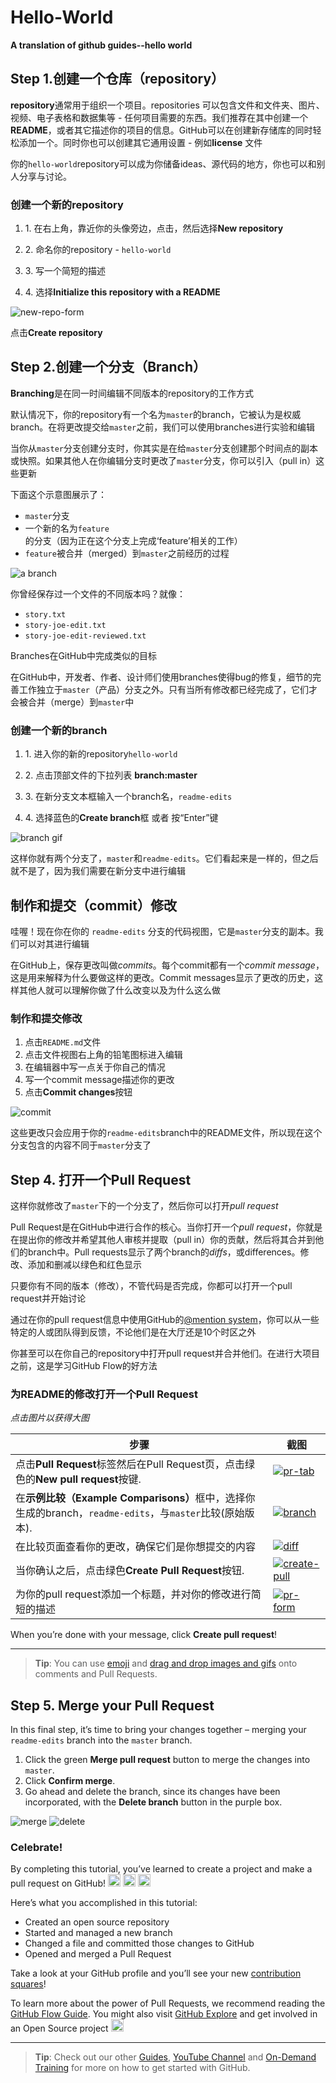 # Hello-World

<p><strong>A translation of github guides--hello world</strong></p>

## Step 1.创建一个仓库（repository）

<p><strong>repository</strong>通常用于组织一个项目。repositories 可以包含文件和文件夹、图片、视频、电子表格和数据集等 - 任何项目需要的东西。我们推荐在其中创建一个<strong>README</strong>，或者其它描述你的项目的信息。GitHub可以在创建新存储库的同时轻松添加一个。同时你也可以创建其它通用设置 - 例如<strong>license</strong> 文件</p>

<p>你的<code class="highlighter-rouge">hello-world</code>repository可以成为你储备ideas、源代码的地方，你也可以和别人分享与讨论。</p>
  
### 创建一个新的repository

<ol>
  <li>1. 在右上角，靠近你的头像旁边，点击<span class="octicon octicon-plus"></span>，然后选择<strong>New repository</strong></p></li>
  <li>2. 命名你的repository - <code class="highlighter-rouge">hello-world</code></p></li>
  <li>3. 写一个简短的描述</p></li>
  <li>4. 选择<strong>Initialize this repository with a README</strong></p></li>
</ol>

<p><img src="https://github.com/cin619/Github-guides-Hello-World/blob/master/images/create-new-repo.png" alt="new-repo-form"></p>

<p>点击<strong>Create repository</strong></p>
  
## Step 2.创建一个分支（Branch）

<p><strong>Branching</strong>是在同一时间编辑不同版本的repository的工作方式</p>

<p>默认情况下，你的repository有一个名为<code class="highlighter-rouge">master</code>的branch，它被认为是权威branch。在将更改提交给<code class="highlighter-rouge">master</code>之前，我们可以使用branches进行实验和编辑</p>

<p>当你从<code class="highlighter-rouge">master</code>分支创建分支时，你其实是在给<code class="highlighter-rouge">master</code>分支创建那个时间点的副本或快照。如果其他人在你编辑分支时更改了<code class="highlighter-rouge">master</code>分支，你可以引入（pull in）这些更新</p>

<p>下面这个示意图展示了：</p>

<ul>
  <li><code class="highlighter-rouge">master</code>分支</li>
  <li>一个新的名为<code class="highlighter-rouge">feature</code>的分支（因为正在这个分支上完成‘feature’相关的工作）</li>
  <li><code class="highlighter-rouge">feature</code>被合并（merged）到<code class="highlighter-rouge">master</code>之前经历的过程</li>
</ul>

<p><img src="https://github.com/cin619/Github-guides-Hello-World/blob/master/images/branching.png" alt="a branch"></p>

<p>你曾经保存过一个文件的不同版本吗？就像：</p>

<ul>
  <li><code class="highlighter-rouge">story.txt</code></li>
  <li><code class="highlighter-rouge">story-joe-edit.txt</code></li>
  <li><code class="highlighter-rouge">story-joe-edit-reviewed.txt</code></li>
</ul>

<p>Branches在GitHub中完成类似的目标</p>

<p>在GitHub中，开发者、作者、设计师们使用branches使得bug的修复，细节的完善工作独立于<code class="highlighter-rouge">master</code>（产品）分支之外。只有当所有修改都已经完成了，它们才会被合并（merge）到<code class="highlighter-rouge">master</code>中</p>

### 创建一个新的branch

<ol>
  <li>1. 进入你的新的repository<code class="highlighter-rouge">hello-world</code></p></li>
  <li>2. 点击顶部文件的下拉列表 <strong>branch:master</strong></p></li>
  <li>3. 在新分支文本框输入一个branch名，<code class="highlighter-rouge">readme-edits</code></p></li>
  <li>4. 选择蓝色的<strong>Create branch</strong>框 或者 按“Enter”键</p></li>
</ol>

<p><img src="https://github.com/cin619/Github-guides-Hello-World/blob/master/images/readme-edits.gif" alt="branch gif"></p>

<p>这样你就有两个分支了，<code class="highlighter-rouge">master</code>和<code class="highlighter-rouge">readme-edits</code>。它们看起来是一样的，但之后就不是了，因为我们需要在新分支中进行编辑</p>

## 制作和提交（commit）修改

<p>哇喔！现在你在你的 <code class="highlighter-rouge">readme-edits</code> 分支的代码视图，它是<code class="highlighter-rouge">master</code>分支的副本。我们可以对其进行编辑</p>

<p>在GitHub上，保存更改叫做<em>commits</em>。每个commit都有一个<em>commit message</em>，这是用来解释为什么要做这样的更改。Commit messages显示了更改的历史，这样其他人就可以理解你做了什么改变以及为什么这么做</p>

### 制作和提交修改

<ol>
  <li>点击<code class="highlighter-rouge">README.md</code>文件</li>
  <li>点击文件视图右上角的铅笔图标进入编辑</li>
  <li>在编辑器中写一点关于你自己的情况</li>
  <li>写一个commit message描述你的更改</li>
  <li>点击<strong>Commit changes</strong>按钮</li>
</ol>

<p><img src="https://github.com/cin619/Github-guides-Hello-World/blob/master/images/commit.png" alt="commit"></p>

<p>这些更改只会应用于你的<code class="highlighter-rouge">readme-edits</code>branch中的README文件，所以现在这个分支包含的内容不同于<code class="highlighter-rouge">master</code>分支了</p>

## Step 4. 打开一个Pull Request

<p>这样你就修改了<code class="highlighter-rouge">master</code>下的一个分支了，然后你可以打开<em>pull request</em></p>

<p>Pull Request是在GitHub中进行合作的核心。当你打开一个<em>pull request</em>，你就是在提出你的修改并希望其他人审核并提取（pull in）你的贡献，然后将其合并到他们的branch中。Pull requests显示了两个branch的<em>diffs</em>，或differences。修改、添加和删减以绿色和红色显示</p>

<p>只要你有不同的版本（修改），不管代码是否完成，你都可以打开一个pull request并开始讨论</p>

<p>通过在你的pull request信息中使用GitHub的<a href="https://help.github.com/articles/about-writing-and-formatting-on-github/#text-formatting-toolbar">@mention system</a>，你可以从一些特定的人或团队得到反馈，不论他们是在大厅还是10个时区之外</p>

<p>你甚至可以在你自己的repository中打开pull request并合并他们。在进行大项目之前，这是学习GitHub Flow的好方法</p>

### 为README的修改打开一个Pull Request

<p><em>点击图片以获得大图</em></p>

<table>
  <thead>
    <tr>
      <th>步骤</th>
      <th>截图</th>
    </tr>
  </thead>
  <tbody>
    <tr>
      <td>点击<strong>Pull Request</strong>标签然后在Pull Request页，点击绿色的<strong>New pull request</strong>按键.</td>
      <td><a href="pr-tab.gif"><img src="https://github.com/cin619/Github-guides-Hello-World/blob/master/images/pr-tab.gif" alt="pr-tab"></a></td>
    </tr>
    <tr>
      <td>在<strong>示例比较（Example Comparisons）</strong>框中，选择你生成的branch，<code class="highlighter-rouge">readme-edits</code>，与<code class="highlighter-rouge">master</code>比较(原始版本).</td>
      <td><a href="pick-branch.png"><img src="https://github.com/cin619/Github-guides-Hello-World/blob/master/images/pick-branch.png" alt="branch"></a></td>
    </tr>
    <tr>
      <td>在比较页面查看你的更改，确保它们是你想提交的内容</td>
      <td><a href="diff.png"><img src="https://github.com/cin619/Github-guides-Hello-World/blob/master/images/diff.png" alt="diff"></a></td>
    </tr>
    <tr>
      <td>当你确认之后，点击绿色<strong>Create Pull Request</strong>按钮.</td>
      <td><a href="create-pr.png"><img src="https://github.com/cin619/Github-guides-Hello-World/blob/master/images/create-pr.png" alt="create-pull"></a></td>
    </tr>
    <tr>
      <td>为你的pull request添加一个标题，并对你的修改进行简短的描述</td>
      <td><a href="pr-form.png"><img src="https://github.com/cin619/Github-guides-Hello-World/blob/master/images/pr-form.png" alt="pr-form"></a></td>
    </tr>
  </tbody>
</table>

<p>When you’re done with your message, click <strong>Create pull request</strong>!</p>

<hr>

<blockquote>
  <p><strong>Tip</strong>: You can use <a href="https://help.github.com/articles/basic-writing-and-formatting-syntax/#using-emoji">emoji</a> and <a href="https://help.github.com/articles/file-attachments-on-issues-and-pull-requests/">drag and drop images and gifs</a> onto comments and Pull Requests.</p>
</blockquote>

<p><a id="merge" title="Merge Pull Request" class="toc-item"></a></p>

<h2>Step 5. Merge your Pull Request</h2>

<p>In this final step, it’s time to bring your changes together – merging your <code class="highlighter-rouge">readme-edits</code> branch into the <code class="highlighter-rouge">master</code> branch.</p>

<ol>
  <li>Click the green <strong>Merge pull request</strong> button to merge the changes into <code class="highlighter-rouge">master</code>.</li>
  <li>Click <strong>Confirm merge</strong>.</li>
  <li>Go ahead and delete the branch, since its changes have been incorporated, with the <strong>Delete branch</strong> button in the purple box.</li>
</ol>

<p><img src="/activities/hello-world/merge-button.png" alt="merge">
<img src="/activities/hello-world/delete-button.png" alt="delete"></p>

<h3>Celebrate!</h3>

<p>By completing this tutorial, you’ve learned to create a project and make a pull request on GitHub! <img class="emoji" title=":tada:" alt=":tada:" src="https://assets-cdn.github.com/images/icons/emoji/unicode/1f389.png" height="20" width="20"> <img class="emoji" title=":octocat:" alt=":octocat:" src="https://assets-cdn.github.com/images/icons/emoji/octocat.png" height="20" width="20"> <img class="emoji" title=":zap:" alt=":zap:" src="https://assets-cdn.github.com/images/icons/emoji/unicode/26a1.png" height="20" width="20"></p>

<p>Here’s what you accomplished in this tutorial:</p>

<ul>
  <li>Created an open source repository</li>
  <li>Started and managed a new branch</li>
  <li>Changed a file and committed those changes to GitHub</li>
  <li>Opened and merged a Pull Request</li>
</ul>

<p>Take a look at your GitHub profile and you’ll see your new <a href="https://help.github.com/articles/viewing-contributions">contribution squares</a>!</p>

<p>To learn more about the power of Pull Requests, we recommend reading the <a href="http://guides.github.com/overviews/flow/">GitHub Flow Guide</a>. You might also visit <a href="http://github.com/explore">GitHub Explore</a> and get involved in an Open Source project <img class="emoji" title=":octocat:" alt=":octocat:" src="https://assets-cdn.github.com/images/icons/emoji/octocat.png" height="20" width="20"></p>

<hr>

<blockquote>
  <p><strong>Tip</strong>: Check out our other <a href="http://guides.github.com">Guides</a>, <a href="http://youtube.com/githubguides">YouTube Channel</a> and <a href="https://services.github.com/on-demand/">On-Demand Training</a> for more on how to get started with GitHub.</p>
</blockquote>









